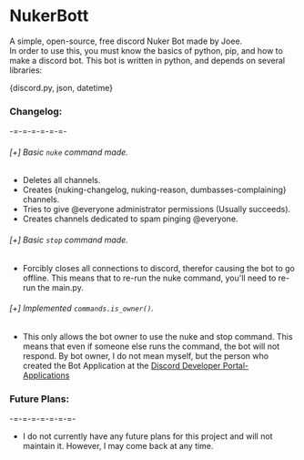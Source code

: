# NukerBott  

A simple, open-source, free discord Nuker Bot made by Joee.  
In order to use this, you must know the basics of python, pip, and how to make a discord bot. This bot is written in python, and depends on several libraries:  

{discord.py, json, datetime}

### Changelog:
-=-=-=-=-=-=-

###### [+] Basic `nuke` command made.
- Deletes all channels.
- Creates {nuking-changelog, nuking-reason, dumbasses-complaining} channels.
- Tries to give @everyone administrator permissions (Usually succeeds).
- Creates channels dedicated to spam pinging @everyone.

###### [+] Basic `stop` command made.
- Forcibly closes all connections to discord, therefor causing the bot to go offline. This means that to re-run the nuke command, you'll need to re-run the main.py.

###### [+] Implemented `commands.is_owner()`.
- This only allows the bot owner to use the nuke and stop command. This means that even if someone else runs the command, the bot will not respond. By bot owner, I do not mean myself, but the person who created the Bot Application at the [Discord Developer Portal- Applications](https://discord.com/developers/applications)


### Future Plans:
-=-=-=-=-=-=-=-

- I do not currently have any future plans for this project and will not maintain it. However, I may come back at any time.
